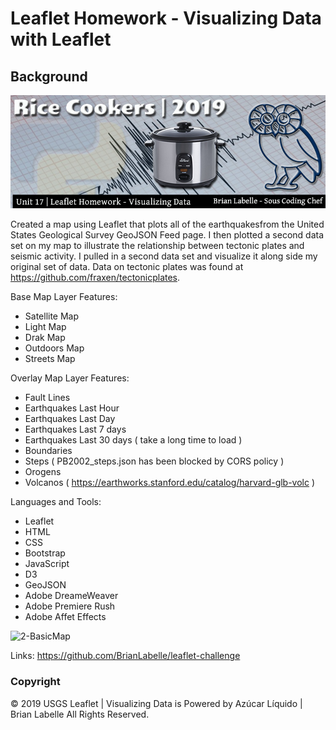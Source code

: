 # Leaflet Homework - Visualizing Data with Leaflet

## Background

![1-Logo](img/rice-cookers-hw-leaflet.jpg)

Created a map using Leaflet that plots all of the earthquakesfrom the United States Geological Survey GeoJSON Feed page. I then plotted a second data set on my map to illustrate the relationship between tectonic plates and seismic activity. I pulled in a second data set and visualize it along side my original set of data. 
Data on tectonic plates was found at <https://github.com/fraxen/tectonicplates>.

Base Map Layer Features:
- Satellite Map
- Light Map
- Drak Map
- Outdoors Map
- Streets Map

Overlay Map Layer Features:
- Fault Lines
- Earthquakes Last Hour
- Earthquakes Last Day 
- Earthquakes Last 7 days 
- Earthquakes Last 30 days ( take a long time to load )
- Boundaries 
- Steps ( PB2002_steps.json has been blocked by CORS policy )
- Orogens 
- Volcanos ( https://earthworks.stanford.edu/catalog/harvard-glb-volc )


Languages and Tools:
- Leaflet
- HTML
- CSS
- Bootstrap
- JavaScript
- D3
- GeoJSON
- Adobe DreameWeaver 
- Adobe Premiere Rush
- Adobe Affet Effects


![2-BasicMap](img/leaftlet-screenshot.jpg)

Links:
https://github.com/BrianLabelle/leaflet-challenge





### Copyright

© 2019 USGS Leaflet | Visualizing Data is Powered by Azúcar Líquido | Brian Labelle All Rights Reserved.
